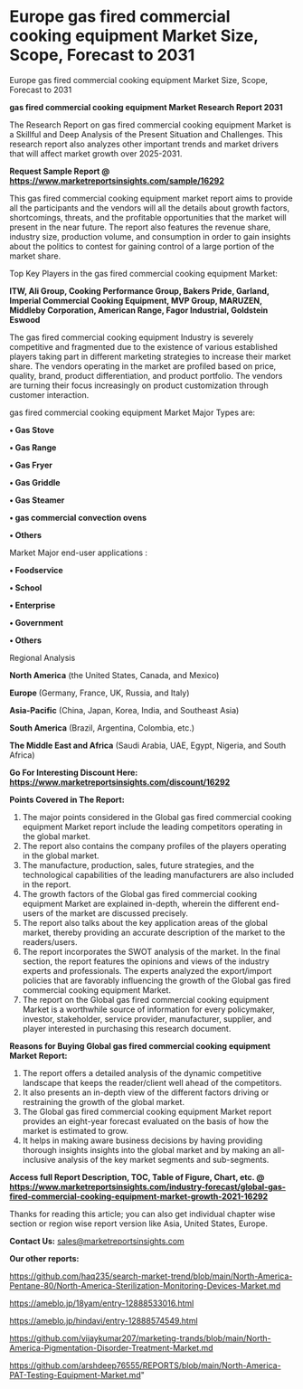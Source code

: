 # Europe gas fired commercial cooking equipment Market Size, Scope, Forecast to 2031
 Europe gas fired commercial cooking equipment Market Size, Scope, Forecast to 2031

<strong>gas fired commercial cooking equipment Market Research Report 2031</strong>

The Research Report on gas fired commercial cooking equipment Market is a Skillful and Deep Analysis of the Present Situation and Challenges. This research report also analyzes other important trends and market drivers that will affect market growth over 2025-2031.

<strong>Request Sample Report @ <a href=https://www.marketreportsinsights.com/sample/16292>https://www.marketreportsinsights.com/sample/16292</a></strong>

This gas fired commercial cooking equipment market report aims to provide all the participants and the vendors will all the details about growth factors, shortcomings, threats, and the profitable opportunities that the market will present in the near future. The report also features the revenue share, industry size, production volume, and consumption in order to gain insights about the politics to contest for gaining control of a large portion of the market share.

Top Key Players in the gas fired commercial cooking equipment Market:

<strong>ITW, Ali Group, Cooking Performance Group, Bakers Pride, Garland, Imperial Commercial Cooking Equipment, MVP Group, MARUZEN, Middleby Corporation, American Range, Fagor Industrial, Goldstein Eswood</strong>

The gas fired commercial cooking equipment Industry is severely competitive and fragmented due to the existence of various established players taking part in different marketing strategies to increase their market share. The vendors operating in the market are profiled based on price, quality, brand, product differentiation, and product portfolio. The vendors are turning their focus increasingly on product customization through customer interaction.

gas fired commercial cooking equipment Market Major Types are:

<strong>• Gas Stove

• Gas Range

• Gas Fryer

• Gas Griddle

• Gas Steamer

• gas commercial convection ovens

• Others</strong>

Market Major end-user applications :

<strong>• Foodservice

• School

• Enterprise

• Government

• Others</strong>

Regional Analysis

</u><strong><b>North America</b></strong> (the United States, Canada, and Mexico)

<strong><b>Europe </b></strong>(Germany, France, UK, Russia, and Italy)

<strong><b>Asia-Pacific</b></strong> (China, Japan, Korea, India, and Southeast Asia)

<strong><b>South America</b></strong> (Brazil, Argentina, Colombia, etc.)

<strong><b>The Middle East and Africa</b></strong> (Saudi Arabia, UAE, Egypt, Nigeria, and South Africa)

<strong>Go For Interesting Discount Here: <a href=https://www.marketreportsinsights.com/discount/16292>https://www.marketreportsinsights.com/discount/16292</a></strong>

<strong>Points Covered in The Report:</strong>
<ol>
  <li>The major points considered in the Global gas fired commercial cooking equipment Market report include the leading competitors operating in the global market.</li>
  <li>The report also contains the company profiles of the players operating in the global market.</li>
  <li>The manufacture, production, sales, future strategies, and the technological capabilities of the leading manufacturers are also included in the report.</li>
  <li>The growth factors of the Global gas fired commercial cooking equipment Market are explained in-depth, wherein the different end-users of the market are discussed precisely.</li>
  <li>The report also talks about the key application areas of the global market, thereby providing an accurate description of the market to the readers/users.</li>
  <li>The report incorporates the SWOT analysis of the market. In the final section, the report features the opinions and views of the industry experts and professionals. The experts analyzed the export/import policies that are favorably influencing the growth of the Global gas fired commercial cooking equipment Market.</li>
  <li>The report on the Global gas fired commercial cooking equipment Market is a worthwhile source of information for every policymaker, investor, stakeholder, service provider, manufacturer, supplier, and player interested in purchasing this research document.</li>
</ol>
<strong>Reasons for Buying Global gas fired commercial cooking equipment Market Report:</strong>

<ol>
  <li>The report offers a detailed analysis of the dynamic competitive landscape that keeps the reader/client well ahead of the competitors.</li>
  <li>It also presents an in-depth view of the different factors driving or restraining the growth of the global market.</li>
  <li>The Global gas fired commercial cooking equipment Market report provides an eight-year forecast evaluated on the basis of how the market is estimated to grow.</li>
  <li>It helps in making aware business decisions by having providing thorough insights insights into the global market and by making an all-inclusive analysis of the key market segments and sub-segments.</li>
</ol>
<strong>Access full Report Description, TOC, Table of Figure, Chart, etc. @ <a href=https://www.marketreportsinsights.com/industry-forecast/global-gas-fired-commercial-cooking-equipment-market-growth-2021-16292>https://www.marketreportsinsights.com/industry-forecast/global-gas-fired-commercial-cooking-equipment-market-growth-2021-16292</a></strong>


Thanks for reading this article; you can also get individual chapter wise section or region wise report version like Asia, United States, Europe.

<strong>Contact Us:</strong>
sales@marketreportsinsights.com

<strong>Our other reports:</strong>

<a href=https://github.com/haq235/search-market-trend/blob/main/North-America-Pentane-80/North-America-Sterilization-Monitoring-Devices-Market.md>https://github.com/haq235/search-market-trend/blob/main/North-America-Pentane-80/North-America-Sterilization-Monitoring-Devices-Market.md</a>

<a href=https://ameblo.jp/18yam/entry-12888533016.html>https://ameblo.jp/18yam/entry-12888533016.html</a>

<a href=https://ameblo.jp/hindavi/entry-12888574549.html>https://ameblo.jp/hindavi/entry-12888574549.html</a>

<a href=https://github.com/vijaykumar207/marketing-trands/blob/main/North-America-Pigmentation-Disorder-Treatment-Market.md>https://github.com/vijaykumar207/marketing-trands/blob/main/North-America-Pigmentation-Disorder-Treatment-Market.md</a>

<a href=https://github.com/arshdeep76555/REPORTS/blob/main/North-America-PAT-Testing-Equipment-Market.md>https://github.com/arshdeep76555/REPORTS/blob/main/North-America-PAT-Testing-Equipment-Market.md</a>"
